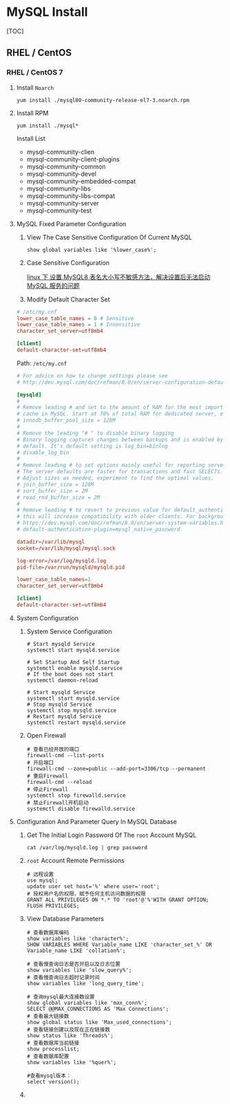 # MySQL Install

[TOC]

## RHEL / CentOS

### RHEL / CentOS 7

1. Install `Noarch`

   ```shell
   yum install ./mysql80-community-release-el7-3.noarch.rpm
   ```

2. Install RPM

   ```shell
   yum install ./mysql*
   ```

   Install List

   - mysql-community-clien
   - mysql-community-client-plugins
   - mysql-community-common
   - mysql-community-devel
   - mysql-community-embedded-compat
   - mysql-community-libs
   - mysql-community-libs-compat
   - mysql-community-server
   - mysql-community-test

3. MySQL Fixed Parameter Configuration

   1. View The Case Sensitive Configuration Of Current MySQL

      ```mysql
      show global variables like '%lower_case%';
      ```

   2. Case Sensitive Configuration

      [linux 下 设置 MySQL8 表名大小写不敏感方法，解决设置后无法启动 MySQL 服务的问题](https://www.cnblogs.com/czwbig/p/9961069.html)

   3. Modify Default Character Set

   ```cnf
   # /etc/my.cnf
   lower_case_table_names = 0 # Sensitive
   lower_case_table_names = 1 # Insensitive
   character_set_server=utf8mb4
   
   [client]
   default-character-set=utf8mb4
   ```

   Path: `/etc/my.cnf`

   ```cnf
   # For advice on how to change settings please see
   # http://dev.mysql.com/doc/refman/8.0/en/server-configuration-defaults.html
   
   [mysqld]
   #
   # Remove leading # and set to the amount of RAM for the most important data
   # cache in MySQL. Start at 70% of total RAM for dedicated server, else 10%.
   # innodb_buffer_pool_size = 128M
   #
   # Remove the leading "# " to disable binary logging
   # Binary logging captures changes between backups and is enabled by
   # default. It's default setting is log_bin=binlog
   # disable_log_bin
   #
   # Remove leading # to set options mainly useful for reporting servers.
   # The server defaults are faster for transactions and fast SELECTs.
   # Adjust sizes as needed, experiment to find the optimal values.
   # join_buffer_size = 128M
   # sort_buffer_size = 2M
   # read_rnd_buffer_size = 2M
   #
   # Remove leading # to revert to previous value for default_authentication_plugin,
   # this will increase compatibility with older clients. For background, see:
   # https://dev.mysql.com/doc/refman/8.0/en/server-system-variables.html#sysvar_default_authentication_plugin
   # default-authentication-plugin=mysql_native_password
   
   datadir=/var/lib/mysql
   socket=/var/lib/mysql/mysql.sock
   
   log-error=/var/log/mysqld.log
   pid-file=/var/run/mysqld/mysqld.pid
   
   lower_case_table_names=1
   character_set_server=utf8mb4
   
   [client]
   default-character-set=utf8mb4
   ```

4. System Configuration

   1. System Service Configuration

      ```shell
      # Start mysqld Service
      systemctl start mysqld.service
      
      # Set Startup And Self Startup
      systemctl enable mysqld.service
      # If the boot does not start
      systemctl daemon-reload
      
      # Start mysqld Service
      systemctl start mysqld.service
      # Stop mysqld Service
      systemctl stop mysqld.service
      # Restart mysqld Service
      systemctl restart mysqld.service
      ```

   2. Open Firewall

      ```shell
      # 查看已经开放的端口
      firewall-cmd --list-ports
      # 开启端口
      firewall-cmd --zone=public --add-port=3306/tcp --permanent
      # 重启Firewall
      firewall-cmd --reload
      # 停止Firewall
      systemctl stop firewalld.service
      # 禁止Firewall开机启动
      systemctl disable firewalld.service
      ```

5. Configuration And Parameter Query In MySQL Database

   1. Get The Initial Login Password Of The `root` Account MySQL

      ```shell
      cat /var/log/mysqld.log | grep password
      ```

   2. `root` Account Remote Permissions

      ```mysql
      # 远程设置
      use mysql;
      update user set host='%' where user='root';
      # 授权用户名的权限，赋予任何主机访问数据的权限
      GRANT ALL PRIVILEGES ON *.* TO 'root'@'%'WITH GRANT OPTION;
      FLUSH PRIVILEGES;

   3. View Database Parameters

      ```mysql
      # 查看数据库编码
      show variables like 'character%';
      SHOW VARIABLES WHERE Variable_name LIKE 'character_set_%' OR Variable_name LIKE 'collation%';
      
      # 查看慢查询日志是否开启以及日志位置
      show variables like 'slow_query%';
      # 查看慢查询日志超时记录时间
      show variables like 'long_query_time';
      
      # 查询mysql最大连接数设置
      show global variables like 'max_conn%';
      SELECT @@MAX_CONNECTIONS AS 'Max Connections';
      # 查看最大链接数
      show global status like 'Max_used_connections';
      # 查看链接创建以及现在正在链接数
      show status like 'Threads%';
      # 查看数据库当前链接
      show processlist;
      # 查看数据库配置
      show variables like '%quer%';
      
      #查看mysql版本：
      select version();
      ```

   4. 

